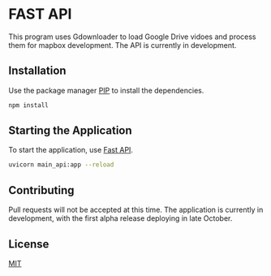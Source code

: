 # FAST API

This program uses Gdownloader to load Google Drive vidoes and process them for mapbox development. The API is currently in development. 

## Installation

Use the package manager [PIP](https://pypi.org/project/pip/) to install the dependencies.

```bash
npm install
```

## Starting the Application

To start the application, use [Fast API](https://fastapi.tiangolo.com/tutorial/first-steps/).

```bash
uvicorn main_api:app --reload
```


## Contributing
Pull requests will not be accepted at this time. The application is currently in development, with the first alpha release deploying in late October. 

## License
[MIT](https://choosealicense.com/licenses/mit/)
